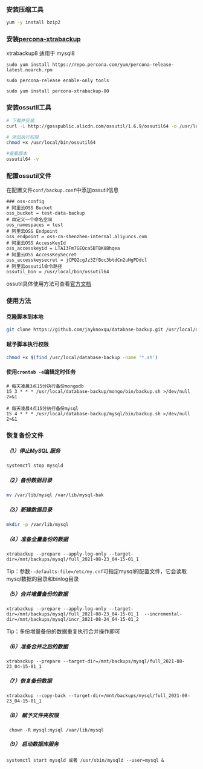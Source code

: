### 安装压缩工具

```bash
yum -y install bzip2
```



### 安装[percona-xtrabackup](https://www.percona.com/doc/percona-xtrabackup/LATEST/installation/yum_repo.html)

xtrabackup8 适用于 mysql8

```
sudo yum install https://repo.percona.com/yum/percona-release-latest.noarch.rpm

sudo percona-release enable-only tools

sudo yum install percona-xtrabackup-80
```





### 安装ossutil工具


```bash
# 下载并安装
curl -L http://gosspublic.alicdn.com/ossutil/1.6.9/ossutil64 -o /usr/local/bin/ossutil64

# 添加执行权限
chmod +x /usr/local/bin/ossutil64

#查看版本
ossutil64 -v
```



### 配置ossutil文件
在配置文件`conf/backup.conf`中添加ossutil信息
```
### oss-config
# 阿里云OSS Bucket
oss_bucket = test-data-backup
# 自定义一个命名空间
oos_namespaces = test
# 阿里云OSS Endpoint
oss_endpoint = oss-cn-shenzhen-internal.aliyuncs.com
# 阿里云OSS AccessKeyId
oss_accesskeyid = LTAI3Fm7GEQca5BTBK8Bhqea
# 阿里云OSS AccessKeySecret
oss_accesskeysecret = jCPQ2cgJz3ZfBoc3btdCn2uHgPDdcl
# 阿里云ossutil命令路径
ossutil_bin = /usr/local/bin/ossutil64
```
ossutil具体使用方法可查看[官方文档](https://help.aliyun.com/document_detail/50452.html)





### 使用方法



#### 克隆脚本到本地

```bash
git clone https://github.com/jayknoxqu/database-backup.git /usr/local/database-backup
```



#### 赋予脚本执行权限

```bash
chmod +x $(find /usr/local/database-backup -name '*.sh')
```



#### 使用`crontab -e`编辑定时任务

```
# 每天凌晨3点15分执行备份mongodb
15 3 * * * /usr/local/database-backup/mongo/bin/backup.sh >/dev/null 2>&1

# 每天凌晨4点15分执行备份mysql
15 4 * * * /usr/local/database-backup/mysql/bin/backup.sh >/dev/null 2>&1
```



### 恢复备份文件



##### （1）停止MySQL 服务

```sh
systemctl stop mysqld
```



##### （2）备份数据目录

```sh
mv /var/lib/mysql /var/lib/mysql-bak
```



##### （3）新建数据目录

```sh
mkdir -p /var/lib/mysql
```



##### （4）准备全量备份的数据

```shell
xtrabackup --prepare --apply-log-only --target-dir=/mnt/backups/mysql/full_2021-08-23_04-15-01_1
```
  Tip：参数`--defaults-file=/etc/my.cnf`可指定mysql的配置文件，它会读取mysql数据的目录和binlog目录



##### （5）合并增量备份的数据

```shll
xtrabackup --prepare --apply-log-only --target-dir=/mnt/backups/mysql/full_2021-08-23_04-15-01_1  --incremental-dir=/mnt/backups/mysql/incr_2021-08-24_04-15-01_2
```
  Tip：多份增量备份的数据重复执行合并操作即可



##### （6）准备合并之后的数据

```shell
xtrabackup --prepare --target-dir=/mnt/backups/mysql/full_2021-08-23_04-15-01_1
```



##### （7）恢复备份数据

```shell
xtrabackup --copy-back --target-dir=/mnt/backups/mysql/full_2021-08-23_04-15-01_1
```



##### （8） 赋予文件夹权限

```shell
 chown -R mysql:mysql /var/lib/mysql
```



##### （9） 启动数据库服务

```shell
systemctl start mysqld 或者 /usr/sbin/mysqld --user=mysql &
```
